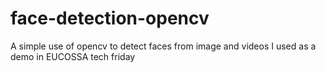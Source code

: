 # face-detection-opencv
A simple use of opencv to detect faces from image and videos I used as a demo in EUCOSSA tech friday 
